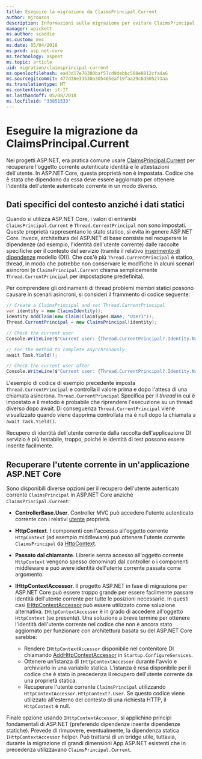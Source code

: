 ```yaml
---
title: Eseguire la migrazione da ClaimsPrincipal.Current
author: mjrousos
description: Informazioni sulla migrazione per evitare ClaimsPrincipal.Current per recuperare l'identità dell'utente autenticato corrente e le attestazioni in ASP.NET Core.
manager: wpickett
ms.author: scaddie
ms.custom: mvc
ms.date: 05/04/2018
ms.prod: asp.net-core
ms.technology: aspnet
ms.topic: article
uid: migration/claimsprincipal-current
ms.openlocfilehash: ea43d17e76380baf57cd9debbc508e8812cfa4a6
ms.sourcegitcommit: 477d38e33530a305405eaf19faa29c6d805273aa
ms.translationtype: MT
ms.contentlocale: it-IT
ms.lasthandoff: 05/08/2018
ms.locfileid: "33851533"
---
```

# <a name="migrate-from-claimsprincipalcurrent"></a>Eseguire la migrazione da ClaimsPrincipal.Current

Nei progetti ASP.NET, era pratica comune usare [ClaimsPrincipal.Current](/dotnet/api/system.security.claims.claimsprincipal.current) per recuperare l'oggetto corrente autenticate identità e le attestazioni dell'utente. In ASP.NET Core, questa proprietà non è impostata. Codice che è stata che dipendono da essa deve essere aggiornato per ottenere l'identità dell'utente autenticato corrente in un modo diverso.

## <a name="context-specific-data-instead-of-static-data"></a>Dati specifici del contesto anziché i dati statici

Quando si utilizza ASP.NET Core, i valori di entrambi `ClaimsPrincipal.Current` e `Thread.CurrentPrincipal` non sono impostati. Queste proprietà rappresentano lo stato statico, si evita in genere ASP.NET Core. Invece, architettura del ASP.NET di base consiste nel recuperare le dipendenze (ad esempio, l'identità dell'utente corrente) dalle raccolte specifiche per il contesto del servizio (tramite il relativo [inserimento di dipendenze](xref:fundamentals/dependency-injection) modello (DI)). Che cos'è più `Thread.CurrentPrincipal` è statico, thread, in modo che potrebbe non conservare le modifiche in alcuni scenari asincroni (e `ClaimsPrincipal.Current` chiama semplicemente `Thread.CurrentPrincipal` per impostazione predefinita).

Per comprendere gli ordinamenti di thread problemi membri statici possono causare in scenari asincroni, si consideri il frammento di codice seguente:

```csharp
// Create a ClaimsPrincipal and set Thread.CurrentPrincipal
var identity = new ClaimsIdentity();
identity.AddClaim(new Claim(ClaimTypes.Name, "User1"));
Thread.CurrentPrincipal = new ClaimsPrincipal(identity);

// Check the current user
Console.WriteLine($"Current user: {Thread.CurrentPrincipal?.Identity.Name}");

// For the method to complete asynchronously
await Task.Yield();

// Check the current user after
Console.WriteLine($"Current user: {Thread.CurrentPrincipal?.Identity.Name}");
```

L'esempio di codice di esempio precedente imposta `Thread.CurrentPrincipal` e controlla il valore prima e dopo l'attesa di una chiamata asincrona. `Thread.CurrentPrincipal` Specifica per il *thread* in cui è impostato e il metodo è probabile che riprendere l'esecuzione su un thread diverso dopo await. Di conseguenza `Thread.CurrentPrincipal` viene visualizzato quando viene dapprima controllata ma è null dopo la chiamata a `await Task.Yield()`.

Recupero di identità dell'utente corrente dalla raccolta dell'applicazione DI servizio è più testabile, troppo, poiché le identità di test possono essere inserite facilmente.

## <a name="retrieve-the-current-user-in-an-aspnet-core-app"></a>Recuperare l'utente corrente in un'applicazione ASP.NET Core

Sono disponibili diverse opzioni per il recupero dell'utente autenticato corrente `ClaimsPrincipal` in ASP.NET Core anziché `ClaimsPrincipal.Current`:

* **ControllerBase.User**. Controller MVC può accedere l'utente autenticato corrente con i relativi [utente](/dotnet/api/microsoft.aspnetcore.mvc.controllerbase.user) proprietà.
* **HttpContext**. I componenti con l'accesso all'oggetto corrente `HttpContext` (ad esempio middleware) può ottenere l'utente corrente `ClaimsPrincipal` da [HttpContext](/dotnet/api/microsoft.aspnetcore.http.httpcontext.user).
* **Passato dal chiamante**. Librerie senza accesso all'oggetto corrente `HttpContext` vengono spesso denominati dal controller o i componenti middleware e può avere identità dell'utente corrente passata come argomento.
* **IHttpContextAccessor**. Il progetto ASP.NET in fase di migrazione per ASP.NET Core può essere troppo grande per essere facilmente passare identità dell'utente corrente per tutte le posizioni necessarie. In questi casi [IHttpContextAccessor](/dotnet/api/microsoft.aspnetcore.http.ihttpcontextaccessor) può essere utilizzato come soluzione alternativa. `IHttpContextAccessor` è in grado di accedere all'oggetto `HttpContext` (se presente). Una soluzione a breve termine per ottenere l'identità dell'utente corrente nel codice che non è ancora stato aggiornato per funzionare con architettura basata su del ASP.NET Core sarebbe:

  * Rendere `IHttpContextAccessor` disponibile nel contenitore DI chiamando [AddHttpContextAccessor](https://github.com/aspnet/Hosting/issues/793) in `Startup.ConfigureServices`.
  * Ottenere un'istanza di `IHttpContextAccessor` durante l'avvio e archiviarlo in una variabile statica. L'istanza è resa disponibile per il codice che è stato in precedenza il recupero dell'utente corrente da una proprietà statica.
  * Recuperare l'utente corrente `ClaimsPrincipal` utilizzando `HttpContextAccessor.HttpContext?.User`. Se questo codice viene utilizzato all'esterno del contesto di una richiesta HTTP, il `HttpContext` è null.

Finale opzione usando `IHttpContextAccessor`, si applichino principi fondamentali di ASP.NET (preferendo dipendenze inserite dipendenze statiche). Prevede di rimuovere, eventualmente, la dipendenza statica `IHttpContextAccessor` helper. Può trattarsi di un bridge utile, tuttavia, durante la migrazione di grandi dimensioni App ASP.NET esistenti che in precedenza utilizzavano `ClaimsPrincipal.Current`.
